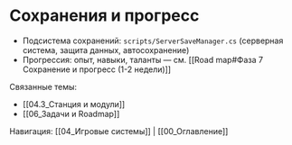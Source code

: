 # Сохранения и прогресс

- Подсистема сохранений: `scripts/ServerSaveManager.cs` (серверная система, защита данных, автосохранение)
- Прогрессия: опыт, навыки, таланты — см. [[Road map#Фаза 7 Сохранение и прогресс (1-2 недели)]]

Связанные темы:
- [[04.3_Станция и модули]]
- [[06_Задачи и Roadmap]]

Навигация: [[04_Игровые системы]] | [[00_Оглавление]]
